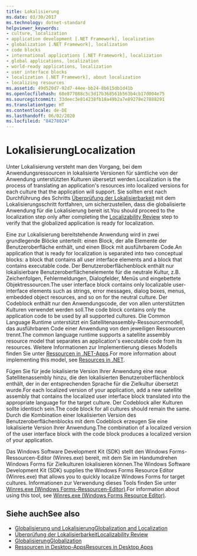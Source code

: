 ```yaml
---
title: Lokalisierung
ms.date: 03/30/2017
ms.technology: dotnet-standard
helpviewer_keywords:
- culture, localization
- application development [.NET Framework], localization
- globalization [.NET Framework], localization
- code blocks
- international applications [.NET Framework], localization
- global applications, localization
- world-ready applications, localization
- user interface blocks
- localization [.NET Framework], about localization
- localizing resources
ms.assetid: 49d520d7-92d7-44ee-bb24-8b615db1d41b
ms.openlocfilehash: 68e877088c5c3d17b368561b563b4cb17d004e75
ms.sourcegitcommit: 33deec3e814238fb18a49b2a7e89278e27888291
ms.translationtype: HT
ms.contentlocale: de-DE
ms.lasthandoff: 06/02/2020
ms.locfileid: "84278024"
---
```

# <a name="localization"></a><span data-ttu-id="e17f1-102">Lokalisierung</span><span class="sxs-lookup"><span data-stu-id="e17f1-102">Localization</span></span>

<span data-ttu-id="e17f1-103">Unter Lokalisierung versteht man den Vorgang, bei dem Anwendungsressourcen in lokalisierte Versionen für sämtliche von der Anwendung unterstützten Kulturen übersetzt werden.</span><span class="sxs-lookup"><span data-stu-id="e17f1-103">Localization is the process of translating an application's resources into localized versions for each culture that the application will support.</span></span> <span data-ttu-id="e17f1-104">Sie sollten erst nach Durchführung des Schritts [Überprüfung der Lokalisierbarkeit](localizability-review.md) mit dem Lokalisierungsschritt fortfahren, um sicherzustellen, dass die globalisierte Anwendung für die Lokalisierung bereit ist.</span><span class="sxs-lookup"><span data-stu-id="e17f1-104">You should proceed to the localization step only after completing the [Localizability Review](localizability-review.md) step to verify that the globalized application is ready for localization.</span></span>

<span data-ttu-id="e17f1-105">Eine zur Lokalisierung bereitstehende Anwendung wird in zwei grundlegende Blöcke unterteilt: einen Block, der alle Elemente der Benutzeroberfläche enthält, und einen Block mit ausführbarem Code.</span><span class="sxs-lookup"><span data-stu-id="e17f1-105">An application that is ready for localization is separated into two conceptual blocks: a block that contains all user interface elements and a block that contains executable code.</span></span> <span data-ttu-id="e17f1-106">Der Benutzeroberflächenblock enthält nur lokalisierbare Benutzeroberflächenelemente für die neutrale Kultur, z.B. Zeichenfolgen, Fehlermeldungen, Dialogfelder, Menüs und eingebettete Objektressourcen.</span><span class="sxs-lookup"><span data-stu-id="e17f1-106">The user interface block contains only localizable user-interface elements such as strings, error messages, dialog boxes, menus, embedded object resources, and so on for the neutral culture.</span></span> <span data-ttu-id="e17f1-107">Der Codeblock enthält nur den Anwendungscode, der von allen unterstützten Kulturen verwendet werden soll.</span><span class="sxs-lookup"><span data-stu-id="e17f1-107">The code block contains only the application code to be used by all supported cultures.</span></span> <span data-ttu-id="e17f1-108">Die Common Language Runtime unterstützt ein Satellitenassembly-Ressourcenmodell, das ausführbaren Code einer Anwendung von den jeweiligen Ressourcen trennt.</span><span class="sxs-lookup"><span data-stu-id="e17f1-108">The common language runtime supports a satellite assembly resource model that separates an application's executable code from its resources.</span></span> <span data-ttu-id="e17f1-109">Weitere Informationen zur Implementierung dieses Modells finden Sie unter [Ressourcen in .NET-Apps](../../framework/resources/index.md).</span><span class="sxs-lookup"><span data-stu-id="e17f1-109">For more information about implementing this model, see [Resources in .NET](../../framework/resources/index.md).</span></span>

<span data-ttu-id="e17f1-110">Fügen Sie für jede lokalisierte Version Ihrer Anwendung eine neue Satellitenassembly hinzu, die den lokalisierten Benutzeroberflächenblock enthält, der in der entsprechenden Sprache für die Zielkultur übersetzt wurde.</span><span class="sxs-lookup"><span data-stu-id="e17f1-110">For each localized version of your application, add a new satellite assembly that contains the localized user interface block translated into the appropriate language for the target culture.</span></span> <span data-ttu-id="e17f1-111">Der Codeblock aller Kulturen sollte identisch sein.</span><span class="sxs-lookup"><span data-stu-id="e17f1-111">The code block for all cultures should remain the same.</span></span> <span data-ttu-id="e17f1-112">Durch die Kombination einer lokalisierten Version des Benutzeroberflächenblocks mit dem Codeblock erzeugen Sie eine lokalisierte Version Ihrer Anwendung.</span><span class="sxs-lookup"><span data-stu-id="e17f1-112">The combination of a localized version of the user interface block with the code block produces a localized version of your application.</span></span>

<span data-ttu-id="e17f1-113">Das Windows Software Development Kit (SDK) stellt den Windows Forms-Ressourcen-Editor (Winres.exe) bereit, mit dem Sie im Handumdrehen Windows Forms für Zielkulturen lokalisieren können.</span><span class="sxs-lookup"><span data-stu-id="e17f1-113">The Windows Software Development Kit (SDK) supplies the Windows Forms Resource Editor (Winres.exe) that allows you to quickly localize Windows Forms for target cultures.</span></span> <span data-ttu-id="e17f1-114">Informationen zur Verwendung dieses Tools finden Sie unter [Winres.exe (Windows Forms-Ressourcen-Editor)](../../framework/tools/winres-exe-windows-forms-resource-editor.md).</span><span class="sxs-lookup"><span data-stu-id="e17f1-114">For information about using this tool, see [Winres.exe (Windows Forms Resource Editor)](../../framework/tools/winres-exe-windows-forms-resource-editor.md).</span></span>

## <a name="see-also"></a><span data-ttu-id="e17f1-115">Siehe auch</span><span class="sxs-lookup"><span data-stu-id="e17f1-115">See also</span></span>

- [<span data-ttu-id="e17f1-116">Globalisierung und Lokalisierung</span><span class="sxs-lookup"><span data-stu-id="e17f1-116">Globalization and Localization</span></span>](index.md)
- [<span data-ttu-id="e17f1-117">Überprüfung der Lokalisierbarkeit</span><span class="sxs-lookup"><span data-stu-id="e17f1-117">Localizability Review</span></span>](localizability-review.md)
- [<span data-ttu-id="e17f1-118">Globalisierung</span><span class="sxs-lookup"><span data-stu-id="e17f1-118">Globalization</span></span>](globalization.md)
- [<span data-ttu-id="e17f1-119">Ressourcen in Desktop-Apps</span><span class="sxs-lookup"><span data-stu-id="e17f1-119">Resources in Desktop Apps</span></span>](../../framework/resources/index.md)
